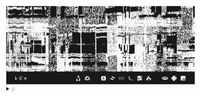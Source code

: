 <img src="./banner.png">
<details><summary> :: </summary>
<!--START_SECTION:waka-->

```
From: 09 August 2024 - To: 14 October 2024

Total Time: 437 hrs 16 mins

Python                     194 hrs 22 mins //////////---------------   40.84 %
JavaScript                 51 hrs 48 mins  ///----------------------   10.89 %
Other                      38 hrs 38 mins  //-----------------------   08.12 %
```

<!--END_SECTION:waka-->
</details>
